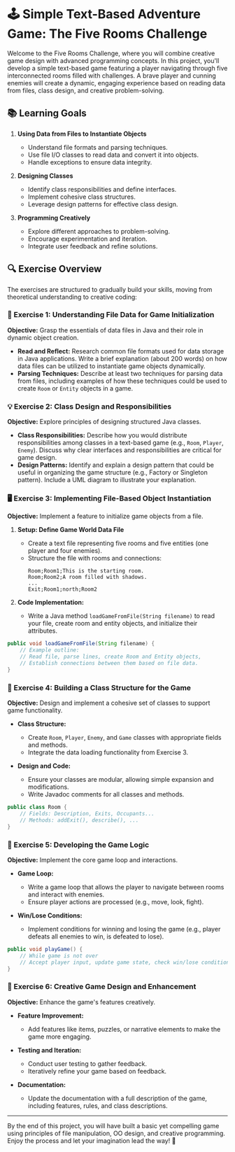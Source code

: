 # 🕹️ Simple Text-Based Adventure Game: The Five Rooms Challenge

Welcome to the Five Rooms Challenge, where you will combine creative game design with advanced programming concepts. In this project, you'll develop a simple text-based game featuring a player navigating through five interconnected rooms filled with challenges. A brave player and cunning enemies will create a dynamic, engaging experience based on reading data from files, class design, and creative problem-solving.

## 📚 Learning Goals

1. **Using Data from Files to Instantiate Objects**
    - Understand file formats and parsing techniques.
    - Use file I/O classes to read data and convert it into objects.
    - Handle exceptions to ensure data integrity.

2. **Designing Classes**
    - Identify class responsibilities and define interfaces.
    - Implement cohesive class structures.
    - Leverage design patterns for effective class design.

3. **Programming Creatively**
    - Explore different approaches to problem-solving.
    - Encourage experimentation and iteration.
    - Integrate user feedback and refine solutions.

## 🔍 Exercise Overview

The exercises are structured to gradually build your skills, moving from theoretical understanding to creative coding:

### 📖 Exercise 1: Understanding File Data for Game Initialization

**Objective:** Grasp the essentials of data files in Java and their role in dynamic object creation.

- **Read and Reflect:** Research common file formats used for data storage in Java applications. Write a brief explanation (about 200 words) on how data files can be utilized to instantiate game objects dynamically.
- **Parsing Techniques:** Describe at least two techniques for parsing data from files, including examples of how these techniques could be used to create `Room` or `Entity` objects in a game.

### 💡 Exercise 2: Class Design and Responsibilities

**Objective:** Explore principles of designing structured Java classes.

- **Class Responsibilities:** Describe how you would distribute responsibilities among classes in a text-based game (e.g., `Room`, `Player`, `Enemy`). Discuss why clear interfaces and responsibilities are critical for game design.
- **Design Patterns:** Identify and explain a design pattern that could be useful in organizing the game structure (e.g., Factory or Singleton pattern). Include a UML diagram to illustrate your explanation.

### 🖥️ Exercise 3: Implementing File-Based Object Instantiation

**Objective:** Implement a feature to initialize game objects from a file.

1. **Setup: Define Game World Data File**
   - Create a text file representing five rooms and five entities (one player and four enemies).
   - Structure the file with rooms and connections: 
     ```
     Room;Room1;This is the starting room.
     Room;Room2;A room filled with shadows.
     ...
     Exit;Room1;north;Room2
     ```

2. **Code Implementation:**
   - Write a Java method `loadGameFromFile(String filename)` to read your file, create room and entity objects, and initialize their attributes. 

```java
public void loadGameFromFile(String filename) {
    // Example outline: 
    // Read file, parse lines, create Room and Entity objects,
    // Establish connections between them based on file data.
}
```

### 🔨 Exercise 4: Building a Class Structure for the Game

**Objective:** Design and implement a cohesive set of classes to support game functionality.

- **Class Structure:** 
  - Create `Room`, `Player`, `Enemy`, and `Game` classes with appropriate fields and methods.
  - Integrate the data loading functionality from Exercise 3.
  
- **Design and Code:**
  - Ensure your classes are modular, allowing simple expansion and modifications.
  - Write Javadoc comments for all classes and methods.

```java
public class Room {
    // Fields: Description, Exits, Occupants...
    // Methods: addExit(), describe(), ...
}
```

### 🚀 Exercise 5: Developing the Game Logic

**Objective:** Implement the core game loop and interactions.

- **Game Loop:**
  - Write a game loop that allows the player to navigate between rooms and interact with enemies. 
  - Ensure player actions are processed (e.g., move, look, fight).

- **Win/Lose Conditions:**
  - Implement conditions for winning and losing the game (e.g., player defeats all enemies to win, is defeated to lose).

```java
public void playGame() {
    // While game is not over
    // Accept player input, update game state, check win/lose conditions
}
```

### 🎨 Exercise 6: Creative Game Design and Enhancement

**Objective:** Enhance the game's features creatively.

- **Feature Improvement:**
  - Add features like items, puzzles, or narrative elements to make the game more engaging.
  
- **Testing and Iteration:**
  - Conduct user testing to gather feedback.
  - Iteratively refine your game based on feedback.

- **Documentation:**
  - Update the documentation with a full description of the game, including features, rules, and class descriptions.

---

By the end of this project, you will have built a basic yet compelling game using principles of file manipulation, OO design, and creative programming. Enjoy the process and let your imagination lead the way! 🌟